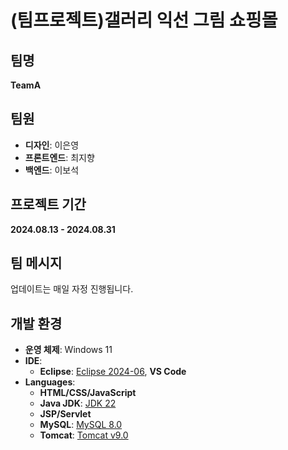 # (팀프로젝트)갤러리 익선 그림 쇼핑몰

## 팀명
**TeamA**

## 팀원
- **디자인**: 이은영
- **프론트엔드**: 최지향
- **백엔드**: 이보석

## 프로젝트 기간
**2024.08.13 - 2024.08.31**

## 팀 메시지
업데이트는 매일 자정 진행됩니다.

## 개발 환경
- **운영 체제**: Windows 11
- **IDE**:
  - **Eclipse**: [Eclipse 2024-06](https://www.eclipse.org/downloads/), **VS Code**
- **Languages**:
  - **HTML/CSS/JavaScript**
  - **Java JDK**: [JDK 22](https://www.oracle.com/java/technologies/javase-downloads.html)
  - **JSP/Servlet**
  - **MySQL**: [MySQL 8.0](https://dev.mysql.com/downloads/installer/)
  - **Tomcat**: [Tomcat v9.0](https://tomcat.apache.org/download-90.cgi)
